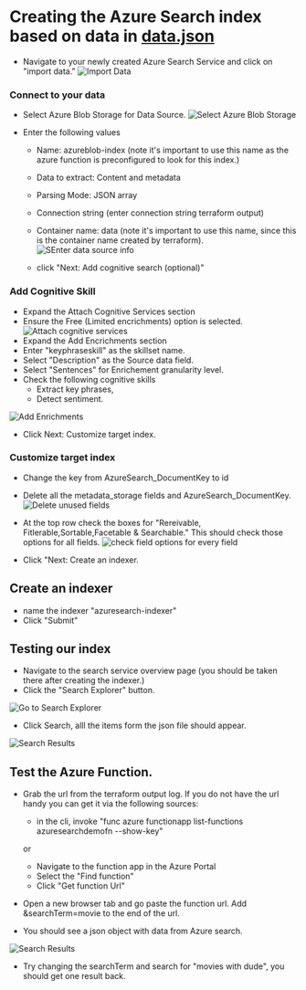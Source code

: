 # Creating the Azure Search index based on data in [data.json](./data.json)

* Navigate to your newly created Azure Search Service and click on "import data."
![Import Data](./img/search1.png)
### Connect to your data
* Select Azure Blob Storage for Data Source.
![Select Azure Blob Storage](./img/search2.png)

* Enter the following values
  * Name: azureblob-index (note it's important to use this name as the azure function is preconfigured to look for this index.)
  * Data to extract: Content and metadata
  * Parsing Mode: JSON array
  * Connection string (enter connection string terraform output)
  * Container name: data (note it's important to use this name, since this is the container name created by terraform).
![SEnter data source info](./img/search3.png)

  * click "Next: Add cognitive search (optional)"

### Add Cognitive Skill 
* Expand the Attach Cognitive Services section
* Ensure the Free (Limited encrichments) option is selected.
![Attach cognitive services](./img/search4.png)
* Expand the Add Encrichments section
* Enter "keyphraseskill" as the skillset name.
* Select "Description" as the Source data field.
* Select "Sentences" for Enrichement granularity level.
* Check the following cognitive skills
  * Extract key phrases,
  * Detect sentiment.

![Add Enrichments](./img/search5.png)  
* Click Next: Customize target index.

### Customize target index

* Change the key from AzureSearch_DocumentKey to id
* Delete all the metadata_storage fields and AzureSearch_DocumentKey.
![Delete unused fields](./img/search6.png)  

* At the top row check the boxes for "Rereivable, Fitlerable,Sortable,Facetable & Searchable." This should check those options for all fields.
![check field options for every field](./img/search7.png)  

* Click "Next: Create an indexer.

## Create an indexer
* name the indexer "azuresearch-indexer"
* Click "Submit"

## Testing our index
* Navigate to the search service overview page (you should be taken there after creating the indexer.)
* Click the "Search Explorer" button.

![Go to Search Explorer](./img/search8.png)  
* Click Search, alll the items form the json file should appear.

![Search Results](./img/search9.png)  

## Test the Azure Function.
* Grab the url from the terraform output log. If you do not have the url handy you can get it via the following sources:
  * in the cli, invoke "func azure functionapp list-functions azuresearchdemofn --show-key"
  
  or 

  * Navigate to the function app in the Azure Portal
  * Select the "Find function"
  * Click "Get function Url"

* Open a new browser tab and go paste the function url. Add &searchTerm=movie to the end of the url.
* You should see a json object with data from Azure search.


![Search Results](./img/search10.png)  

* Try changing the searchTerm and search for "movies with dude", you should get one result back.





